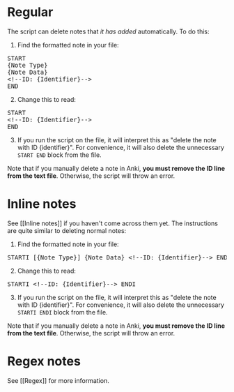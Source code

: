 # Regular

The script can delete notes that *it has added* automatically. To do this:
1. Find the formatted note in your file:
<pre>
START
{Note Type}
{Note Data}
&lt;!--ID: {Identifier}--&gt;
END
</pre>
2. Change this to read:
<pre>
START
&lt;!--ID: {Identifier}--&gt;
END
</pre>
3. If you run the script on the file, it will interpret this as "delete the note with ID {identifier}". For convenience, it will also delete the unnecessary `START END` block from the file.

Note that if you manually delete a note in Anki, **you must remove the ID line from the text file**. Otherwise, the script will throw an error.

# Inline notes

See [[Inline notes]] if you haven't come across them yet. The instructions are quite similar to deleting normal notes:
1. Find the formatted note in your file:
<pre>
STARTI [{Note Type}] {Note Data} &lt;!--ID: {Identifier}--&gt; ENDI
</pre>
2. Change this to read:
<pre>
STARTI &lt;!--ID: {Identifier}--&gt; ENDI
</pre>
3. If you run the script on the file, it will interpret this as "delete the note with ID {identifier}". For convenience, it will also delete the unnecessary `STARTI ENDI` block from the file.

Note that if you manually delete a note in Anki, **you must remove the ID line from the text file**. Otherwise, the script will throw an error.

# Regex notes

See [[Regex]] for more information.